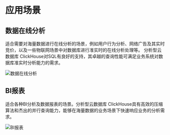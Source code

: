 # 应用场景

## 数据在线分析
适合需要对海量数据进行在线分析的场景，例如用户行为分析、网络广告及其实时竞价，以及一些物联网场景中对数据库进行准实时的在线分析处理等。 分析型云数据库 ClickHouse对SQL有良好的支持，其卓越的查询性能可满足业务系统对数据库准实时分析能力的需求。

![数据在线分析](../../../../image/JCHDB/OLAP.png)

## BI报表
适合各种BI分析及数据报表的场景。分析型云数据库 ClickHouse具有高效的压缩算法和杰出的并行查询能力，能够在海量数据的业务场景下快速响应业务的分析需求。

![BI报表](../../../../image/JCHDB/BI-Report.png)
